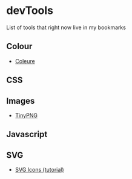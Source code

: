# devTools
List of tools that right now live in my bookmarks


## Colour

- [Coleure](https://www.coleure.com)

## CSS

## Images

- [TinyPNG](https://tinypng.com)

## Javascript

## SVG

- [SVG Icons (tutorial)](http://fvsch.com/code/svg-icons/how-to)
